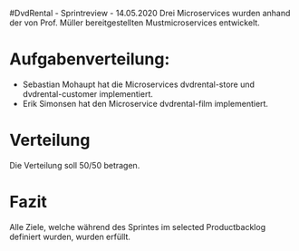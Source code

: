 #DvdRental - Sprintreview - 14.05.2020
Drei Microservices wurden anhand der von Prof. Müller bereitgestellten Mustmicroservices entwickelt.

# Aufgabenverteilung:
 - Sebastian Mohaupt hat die Microservices dvdrental-store und dvdrental-customer implementiert.
 - Erik Simonsen hat den Microservice dvdrental-film implementiert.

# Verteilung
Die Verteilung soll 50/50 betragen. 

# Fazit
Alle Ziele, welche während des Sprintes im selected Productbacklog definiert wurden, wurden erfüllt.  
 